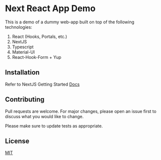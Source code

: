 # Next React App Demo

This is a demo of a dummy web-app built on top of the following technologies:

1. React (Hooks, Portals, etc.)
2. NextJS
3. Typescript
4. Material-UI
5. React-Hook-Form + Yup

## Installation

Refer to NextJS Getting Started [Docs](https://nextjs.org/docs)

## Contributing
Pull requests are welcome. For major changes, please open an issue first to discuss what you would like to change.

Please make sure to update tests as appropriate.

## License
[MIT](https://choosealicense.com/licenses/mit/)
